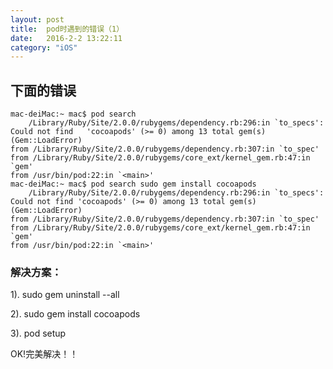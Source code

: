 ```yaml
---
layout: post
title:  pod时遇到的错误（1） 
date:   2016-2-2 13:22:11
category: "iOS"
---
```




## 下面的错误

	mac-deiMac:~ mac$ pod search
		/Library/Ruby/Site/2.0.0/rubygems/dependency.rb:296:in `to_specs': Could not find 	'cocoapods' (>= 0) among 13 total gem(s) (Gem::LoadError)
	from /Library/Ruby/Site/2.0.0/rubygems/dependency.rb:307:in `to_spec'
	from /Library/Ruby/Site/2.0.0/rubygems/core_ext/kernel_gem.rb:47:in `gem'
	from /usr/bin/pod:22:in `<main>'
	mac-deiMac:~ mac$ pod search sudo gem install cocoapods 
		/Library/Ruby/Site/2.0.0/rubygems/dependency.rb:296:in `to_specs': Could not find 'cocoapods' (>= 0) among 13 total gem(s) (Gem::LoadError)
	from /Library/Ruby/Site/2.0.0/rubygems/dependency.rb:307:in `to_spec'
	from /Library/Ruby/Site/2.0.0/rubygems/core_ext/kernel_gem.rb:47:in `gem'
	from /usr/bin/pod:22:in `<main>'


### 解决方案：

1). sudo gem uninstall --all

2). sudo gem install cocoapods

3). pod setup

OK!完美解决！！
